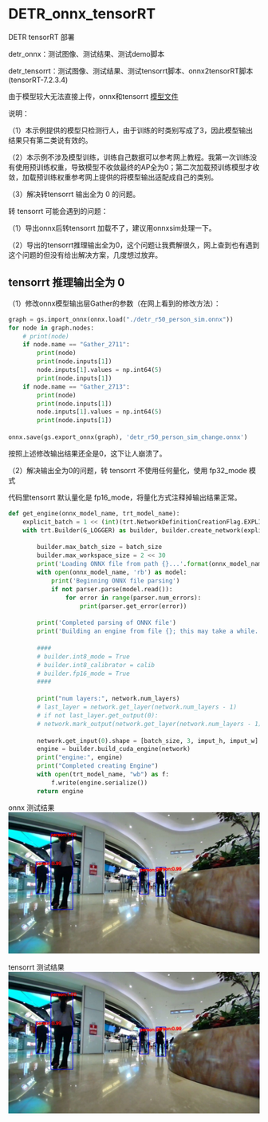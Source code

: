 # DETR_onnx_tensorRT
DETR tensorRT 部署

detr_onnx：测试图像、测试结果、测试demo脚本

detr_tensorrt：测试图像、测试结果、测试tensorrt脚本、onnx2tensorRT脚本(tensorRT-7.2.3.4)

由于模型较大无法直接上传，onnx和tensorrt [模型文件](https://github.com/cqu20160901/DETR_onnx_tensorRT/releases)

说明：

（1）本示例提供的模型只检测行人，由于训练的时类别写成了3，因此模型输出结果只有第二类说有效的。

（2）本示例不涉及模型训练，训练自己数据可以参考网上教程。我第一次训练没有使用预训练权重，导致模型不收敛最终的AP全为0；第二次加载预训练模型才收敛，加载预训练权重参考网上提供的将模型输出适配成自己的类别。

（3）解决转tensorrt 输出全为 0 的问题。


转 tensorrt 可能会遇到的问题：

（1）导出onnx后转tensorrt 加载不了，建议用onnxsim处理一下。

（2）导出的tensorrt推理输出全为0，这个问题让我费解很久，网上查到也有遇到这个问题的但没有给出解决方案，几度想过放弃。


## tensorrt 推理输出全为 0

（1）修改onnx模型输出层Gather的参数（在网上看到的修改方法）：

```python
graph = gs.import_onnx(onnx.load("./detr_r50_person_sim.onnx"))
for node in graph.nodes:
    # print(node)
    if node.name == "Gather_2711":
        print(node)
        print(node.inputs[1])
        node.inputs[1].values = np.int64(5)
        print(node.inputs[1])
    if node.name == "Gather_2713":
        print(node)
        print(node.inputs[1])
        node.inputs[1].values = np.int64(5)
        print(node.inputs[1])

onnx.save(gs.export_onnx(graph), 'detr_r50_person_sim_change.onnx')
```

按照上述修改输出结果还全是0，这下让人崩溃了。

（2）解决输出全为0的问题，转 tensorrt 不使用任何量化，使用 fp32_mode 模式

代码里tensorrt 默认量化是 fp16_mode，将量化方式注释掉输出结果正常。

```python
def get_engine(onnx_model_name, trt_model_name):
    explicit_batch = 1 << (int)(trt.NetworkDefinitionCreationFlag.EXPLICIT_BATCH)
    with trt.Builder(G_LOGGER) as builder, builder.create_network(explicit_batch) as network, trt.OnnxParser(network,
                                                                                                             G_LOGGER) as parser:
        builder.max_batch_size = batch_size
        builder.max_workspace_size = 2 << 30
        print('Loading ONNX file from path {}...'.format(onnx_model_name))
        with open(onnx_model_name, 'rb') as model:
            print('Beginning ONNX file parsing')
            if not parser.parse(model.read()):
                for error in range(parser.num_errors):
                    print(parser.get_error(error))

        print('Completed parsing of ONNX file')
        print('Building an engine from file {}; this may take a while...'.format(onnx_model_name))

        ####
        # builder.int8_mode = True
        # builder.int8_calibrator = calib
        # builder.fp16_mode = True
        ####

        print("num layers:", network.num_layers)
        # last_layer = network.get_layer(network.num_layers - 1)
        # if not last_layer.get_output(0):
        # network.mark_output(network.get_layer(network.num_layers - 1).get_output(0))//有的模型需要，有的模型在转onnx的之后已经指定了，就不需要这行

        network.get_input(0).shape = [batch_size, 3, imput_h, imput_w]
        engine = builder.build_cuda_engine(network)
        print("engine:", engine)
        print("Completed creating Engine")
        with open(trt_model_name, "wb") as f:
            f.write(engine.serialize())
        return engine
```

onnx 测试结果
![image](https://github.com/cqu20160901/DETR_onnx_tensorRT/blob/main/detr_onnx/test_onnx_result.jpg)

tensorrt 测试结果
![image](https://github.com/cqu20160901/DETR_onnx_tensorRT/blob/main/detr_tensorrt/test_result_tensorRT.jpg)
